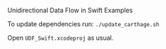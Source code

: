 Unidirectional Data Flow in Swift Examples

To update dependencies run:
`./update_carthage.sh`

Open `UDF_Swift.xcodeproj` as usual.
